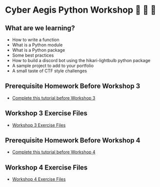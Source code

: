 # Cyber Aegis Python Workshop 🎉 🐍 🎉 

## What are we learning? 

- How to write a function
- What is a Python module
- What is a Python package
- Some best practices
- How to build a discord bot using the hikari-lightbulb python package
- A sample project to add to your portfolio
- A small taste of CTF style challenges

## Prerequisite Homework Before Workshop 3 
- [Complete this tutorial before Workshop 3](https://github.com/rachelwritingcode/cyber-aegis-python-workshop/tree/main/module_02_homework)

## Workshop 3 Exercise Files
- [Workshop 3 Exercise Files](https://github.com/rachelwritingcode/cyber-aegis-python-workshop/tree/main/module_03/exercises)

## Prerequisite Homework Before Workshop 4
- [Complete this tutorial before Workshop 4](https://github.com/rachelwritingcode/cyber-aegis-python-workshop/tree/main/module_03_homework) 

## Workshop 4 Exercise Files
- [Workshop 4 Exercise Files](https://github.com/rachelwritingcode/cyber-aegis-python-workshop/tree/main/module_04)

